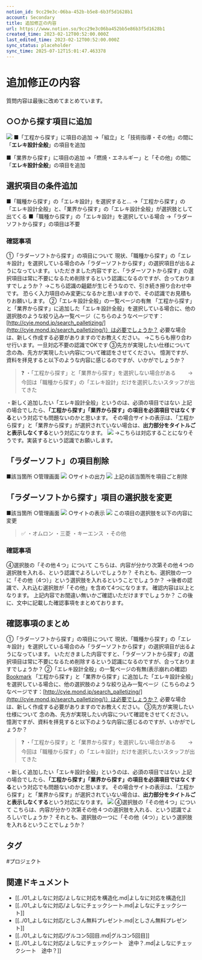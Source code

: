 ```yaml
---
notion_id: 9cc29e3c-06ba-452b-b5e8-6b3f5d1628b1
account: Secondary
title: 追加修正の内容
url: https://www.notion.so/9cc29e3c06ba452bb5e86b3f5d1628b1
created_time: 2023-02-12T00:52:00.000Z
last_edited_time: 2023-02-12T00:52:00.000Z
sync_status: placeholder
sync_time: 2025-07-12T15:01:47.463378
---
```

# 追加修正の内容

質問内容は最後に改めてまとめています。
## ○○から探す項目に追加
![](https://prod-files-secure.s3.us-west-2.amazonaws.com/d58fe38c-a9d4-4466-aed9-85604b7b2c6d/c33e62ea-025c-4fe4-9526-4b02f2ecd2ef/%E3%82%B9%E3%82%AF%E3%83%AA%E3%83%BC%E3%83%B3%E3%82%B7%E3%83%A7%E3%83%83%E3%83%88_2022-05-30_17.08.44.png?X-Amz-Algorithm=AWS4-HMAC-SHA256&X-Amz-Content-Sha256=UNSIGNED-PAYLOAD&X-Amz-Credential=ASIAZI2LB466U3S27QNA%2F20250719%2Fus-west-2%2Fs3%2Faws4_request&X-Amz-Date=20250719T070013Z&X-Amz-Expires=3600&X-Amz-Security-Token=IQoJb3JpZ2luX2VjEIX%2F%2F%2F%2F%2F%2F%2F%2F%2F%2FwEaCXVzLXdlc3QtMiJHMEUCIQCGm2t6s79YRTpRRV9QfQwljR5R5klVBwSUCcbtNF3zKwIgXUBlPfhzFfw3hM%2BimeD1blpaj2W4PHl8bTwEvOk7H6UqiAQInv%2F%2F%2F%2F%2F%2F%2F%2F%2F%2FARAAGgw2Mzc0MjMxODM4MDUiDAcNX0JEy8%2BWkQbJ6SrcAxJ1Spp1rYPaESNhKo9mE8x%2BerNUtoxByn%2BV6jCa2NZJ2nIsuZeXjztyDSDGbXSkgpyVHdH65qTCjaIIEMzbTOjEsjZeu1fRbETG68JZ95%2Bns7sRPkLhtqWyVmrA4%2BeC0PTtLGv7MpnndJRMA%2F90XT68T88VIMiAUHm81tqdTvrNoz2CfU6EwgU6tq7JSxuMtOszI8VQyH0ctLDlq6RVsZkSZdVmAtlpNzxfNE0%2FUJQIx%2BFait6Xvan0B%2FMlYRoAK935W%2BEIPpTGHFvHBcGDBQyFb9%2FMWZO8gEOjdnZVBZjsp62tynI%2FDqzis0T7zvpSvbIw%2FNtLJCC%2F%2FDgQYq7CweOuOy74L5k3CkGDYMFlTjvNj%2B51cAY9ILq6HetFv%2BdHp31DzCbxEgfgXVON4NCu0c8k8KkRVCCzo9tjcNO1qLSfD7ki3eGk1ApG3cYwG%2FWtjh7PNde33O3QE94qRbHw4qvEJ3cXM1NAwQIWOWbSIiaPpwcPxuvRQgFDUBueiszy4yuuYVmhsnYvIJmUbEXtJVgyz0zdfNlkys5mdTfza%2Fmnyd0Lh4f7z71jFBkwm7BPkJILq77uxnoup0gR8XkVnvN4%2B0IF7y4IgJTMMpGKflkc4zcCf0oRvKDMyvLQMJzF7MMGOqUBNu1h0NyBPnuhP5T3XCqzIVXjQXdx51RaTXQDwoJBEqQgbr89RCiEsvHcU9k%2FFB3cxZqcjekdLtCAHDrPpVVsVSL0EQ3RaYejTsA%2BqalARgn%2FBy2ehtNQef9rr5WurshcbvodUi86qVJbk8qOOHQDzJeRpebHeMztS6CE5tu2t83iLktDN2ChrjgXzly4D5%2BSO3biaW2%2FfaeRF0O%2BnOLYoacTkfnf&X-Amz-Signature=8fdb9896ec0b4c6085fce2f96550ea2bbf9863aa1c2fa4464d1e68863ed69caf&X-Amz-SignedHeaders=host&x-amz-checksum-mode=ENABLED&x-id=GetObject)
■「工程から探す」に項目の追加
  →「組立」と「技術指導・その他」の間に「**エレキ設計全般**」の項目を追加
  
■「業界から探す」に項目の追加
  →「燃焼・エネルギー」と「その他」の間に「**エレキ設計全般**」の項目を追加
  
## 選択項目の条件追加
■「職種から探す」の「エレキ設計」を選択すると…
  →「工程から探す」の「エレキ設計全般」と、「業界から探す」の「エレキ設計全般」が選択肢として出てくる
■「職種から探す」の「エレキ設計」を選択している場合
  →「ラダーソフトから探す」の項目は不要
  
### 確認事項
①「ラダーソフトから探す」の項目について
現状、「職種から探す」の「エレキ設計」を選択している場合のみ「ラダーソフトから探す」の選択項目が出るようになっています。
いただきました内容ですと、「ラダーソフトから探す」の選択項目は常に不要になるため削除するという認識になるのですが、合っておりますでしょうか？
→こちら認識の齟齬が生じそうなので、引き続き擦り合わせ中です。
恐らく入力項目のみ変更になるかと思いますので、その認識でお見積もりお願いします。
②「エレキ設計全般」の一覧ページの有無
「工程から探す」と「業界から探す」に追加した「エレキ設計全般」を選択している場合に、他の選択肢のような絞り込み一覧ページ（こちらのようなページです：[http://cyie.mond.jp/search_palletizing/](http://cyie.mond.jp/search_palletizing/)）は必要でしょうか？
必要な場合は、新しく作成する必要がありますのでお教えください。
→こちらも擦り合わせ行います。一旦対応不要の認識でOKです
③先方が実現したい仕様について
念の為、先方が実現したい内容について確認をさせてください。
憶測ですが、資料を拝見すると以下のような内容に感じるのですが、いかがでしょうか？
> ❓ ・「工程から探す」と「業界から探す」を選択しない場合がある
  　　→今回は「職種から探す」の「エレキ設計」だけを選択したいスタッフが出てきた

  ・新しく追加したい「エレキ設計全般」というのは、必須の項目ではない
上記の場合でしたら、**「工程から探す」「業界から探す」の項目を必須項目ではなくする**という対応でも問題ないのかと思います。
その場合サイトの表示は、「工程から探す」と「業界から探す」が選択されていない場合は、**出力部分をタイトルごと表示しなくする**という対応になります。
![](https://prod-files-secure.s3.us-west-2.amazonaws.com/d58fe38c-a9d4-4466-aed9-85604b7b2c6d/9974ce5a-f31d-4a2d-9875-871fc64545dd/%E3%82%B9%E3%82%AF%E3%83%AA%E3%83%BC%E3%83%B3%E3%82%B7%E3%83%A7%E3%83%83%E3%83%88_2022-05-30_17.37.31.png?X-Amz-Algorithm=AWS4-HMAC-SHA256&X-Amz-Content-Sha256=UNSIGNED-PAYLOAD&X-Amz-Credential=ASIAZI2LB466U3S27QNA%2F20250719%2Fus-west-2%2Fs3%2Faws4_request&X-Amz-Date=20250719T070013Z&X-Amz-Expires=3600&X-Amz-Security-Token=IQoJb3JpZ2luX2VjEIX%2F%2F%2F%2F%2F%2F%2F%2F%2F%2FwEaCXVzLXdlc3QtMiJHMEUCIQCGm2t6s79YRTpRRV9QfQwljR5R5klVBwSUCcbtNF3zKwIgXUBlPfhzFfw3hM%2BimeD1blpaj2W4PHl8bTwEvOk7H6UqiAQInv%2F%2F%2F%2F%2F%2F%2F%2F%2F%2FARAAGgw2Mzc0MjMxODM4MDUiDAcNX0JEy8%2BWkQbJ6SrcAxJ1Spp1rYPaESNhKo9mE8x%2BerNUtoxByn%2BV6jCa2NZJ2nIsuZeXjztyDSDGbXSkgpyVHdH65qTCjaIIEMzbTOjEsjZeu1fRbETG68JZ95%2Bns7sRPkLhtqWyVmrA4%2BeC0PTtLGv7MpnndJRMA%2F90XT68T88VIMiAUHm81tqdTvrNoz2CfU6EwgU6tq7JSxuMtOszI8VQyH0ctLDlq6RVsZkSZdVmAtlpNzxfNE0%2FUJQIx%2BFait6Xvan0B%2FMlYRoAK935W%2BEIPpTGHFvHBcGDBQyFb9%2FMWZO8gEOjdnZVBZjsp62tynI%2FDqzis0T7zvpSvbIw%2FNtLJCC%2F%2FDgQYq7CweOuOy74L5k3CkGDYMFlTjvNj%2B51cAY9ILq6HetFv%2BdHp31DzCbxEgfgXVON4NCu0c8k8KkRVCCzo9tjcNO1qLSfD7ki3eGk1ApG3cYwG%2FWtjh7PNde33O3QE94qRbHw4qvEJ3cXM1NAwQIWOWbSIiaPpwcPxuvRQgFDUBueiszy4yuuYVmhsnYvIJmUbEXtJVgyz0zdfNlkys5mdTfza%2Fmnyd0Lh4f7z71jFBkwm7BPkJILq77uxnoup0gR8XkVnvN4%2B0IF7y4IgJTMMpGKflkc4zcCf0oRvKDMyvLQMJzF7MMGOqUBNu1h0NyBPnuhP5T3XCqzIVXjQXdx51RaTXQDwoJBEqQgbr89RCiEsvHcU9k%2FFB3cxZqcjekdLtCAHDrPpVVsVSL0EQ3RaYejTsA%2BqalARgn%2FBy2ehtNQef9rr5WurshcbvodUi86qVJbk8qOOHQDzJeRpebHeMztS6CE5tu2t83iLktDN2ChrjgXzly4D5%2BSO3biaW2%2FfaeRF0O%2BnOLYoacTkfnf&X-Amz-Signature=f4035f315038d82dad98a33e8ef55c016cfcf821516be3f649f10a9ab678564b&X-Amz-SignedHeaders=host&x-amz-checksum-mode=ENABLED&x-id=GetObject)
→こちらは対応することになりそうです。実装するという認識でお願いします。
## 「ラダーソフト」の項目削除
■該当箇所
○管理画面
![](https://prod-files-secure.s3.us-west-2.amazonaws.com/d58fe38c-a9d4-4466-aed9-85604b7b2c6d/93e81124-7b7c-40a3-9fa9-21fb10026066/%E3%82%B9%E3%82%AF%E3%83%AA%E3%83%BC%E3%83%B3%E3%82%B7%E3%83%A7%E3%83%83%E3%83%88_2022-05-30_17.58.41.png?X-Amz-Algorithm=AWS4-HMAC-SHA256&X-Amz-Content-Sha256=UNSIGNED-PAYLOAD&X-Amz-Credential=ASIAZI2LB466U3S27QNA%2F20250719%2Fus-west-2%2Fs3%2Faws4_request&X-Amz-Date=20250719T070013Z&X-Amz-Expires=3600&X-Amz-Security-Token=IQoJb3JpZ2luX2VjEIX%2F%2F%2F%2F%2F%2F%2F%2F%2F%2FwEaCXVzLXdlc3QtMiJHMEUCIQCGm2t6s79YRTpRRV9QfQwljR5R5klVBwSUCcbtNF3zKwIgXUBlPfhzFfw3hM%2BimeD1blpaj2W4PHl8bTwEvOk7H6UqiAQInv%2F%2F%2F%2F%2F%2F%2F%2F%2F%2FARAAGgw2Mzc0MjMxODM4MDUiDAcNX0JEy8%2BWkQbJ6SrcAxJ1Spp1rYPaESNhKo9mE8x%2BerNUtoxByn%2BV6jCa2NZJ2nIsuZeXjztyDSDGbXSkgpyVHdH65qTCjaIIEMzbTOjEsjZeu1fRbETG68JZ95%2Bns7sRPkLhtqWyVmrA4%2BeC0PTtLGv7MpnndJRMA%2F90XT68T88VIMiAUHm81tqdTvrNoz2CfU6EwgU6tq7JSxuMtOszI8VQyH0ctLDlq6RVsZkSZdVmAtlpNzxfNE0%2FUJQIx%2BFait6Xvan0B%2FMlYRoAK935W%2BEIPpTGHFvHBcGDBQyFb9%2FMWZO8gEOjdnZVBZjsp62tynI%2FDqzis0T7zvpSvbIw%2FNtLJCC%2F%2FDgQYq7CweOuOy74L5k3CkGDYMFlTjvNj%2B51cAY9ILq6HetFv%2BdHp31DzCbxEgfgXVON4NCu0c8k8KkRVCCzo9tjcNO1qLSfD7ki3eGk1ApG3cYwG%2FWtjh7PNde33O3QE94qRbHw4qvEJ3cXM1NAwQIWOWbSIiaPpwcPxuvRQgFDUBueiszy4yuuYVmhsnYvIJmUbEXtJVgyz0zdfNlkys5mdTfza%2Fmnyd0Lh4f7z71jFBkwm7BPkJILq77uxnoup0gR8XkVnvN4%2B0IF7y4IgJTMMpGKflkc4zcCf0oRvKDMyvLQMJzF7MMGOqUBNu1h0NyBPnuhP5T3XCqzIVXjQXdx51RaTXQDwoJBEqQgbr89RCiEsvHcU9k%2FFB3cxZqcjekdLtCAHDrPpVVsVSL0EQ3RaYejTsA%2BqalARgn%2FBy2ehtNQef9rr5WurshcbvodUi86qVJbk8qOOHQDzJeRpebHeMztS6CE5tu2t83iLktDN2ChrjgXzly4D5%2BSO3biaW2%2FfaeRF0O%2BnOLYoacTkfnf&X-Amz-Signature=a9ad4dfaaa10c8cdedf7da70f4e72ddb07c55319730990f1258b94086abe0a89&X-Amz-SignedHeaders=host&x-amz-checksum-mode=ENABLED&x-id=GetObject)
○サイトの出力
![](https://prod-files-secure.s3.us-west-2.amazonaws.com/d58fe38c-a9d4-4466-aed9-85604b7b2c6d/bf15562f-e109-44b6-ad9f-45dacf91d84e/%E3%82%B9%E3%82%AF%E3%83%AA%E3%83%BC%E3%83%B3%E3%82%B7%E3%83%A7%E3%83%83%E3%83%88_2022-05-30_17.59.41.png?X-Amz-Algorithm=AWS4-HMAC-SHA256&X-Amz-Content-Sha256=UNSIGNED-PAYLOAD&X-Amz-Credential=ASIAZI2LB466U3S27QNA%2F20250719%2Fus-west-2%2Fs3%2Faws4_request&X-Amz-Date=20250719T070013Z&X-Amz-Expires=3600&X-Amz-Security-Token=IQoJb3JpZ2luX2VjEIX%2F%2F%2F%2F%2F%2F%2F%2F%2F%2FwEaCXVzLXdlc3QtMiJHMEUCIQCGm2t6s79YRTpRRV9QfQwljR5R5klVBwSUCcbtNF3zKwIgXUBlPfhzFfw3hM%2BimeD1blpaj2W4PHl8bTwEvOk7H6UqiAQInv%2F%2F%2F%2F%2F%2F%2F%2F%2F%2FARAAGgw2Mzc0MjMxODM4MDUiDAcNX0JEy8%2BWkQbJ6SrcAxJ1Spp1rYPaESNhKo9mE8x%2BerNUtoxByn%2BV6jCa2NZJ2nIsuZeXjztyDSDGbXSkgpyVHdH65qTCjaIIEMzbTOjEsjZeu1fRbETG68JZ95%2Bns7sRPkLhtqWyVmrA4%2BeC0PTtLGv7MpnndJRMA%2F90XT68T88VIMiAUHm81tqdTvrNoz2CfU6EwgU6tq7JSxuMtOszI8VQyH0ctLDlq6RVsZkSZdVmAtlpNzxfNE0%2FUJQIx%2BFait6Xvan0B%2FMlYRoAK935W%2BEIPpTGHFvHBcGDBQyFb9%2FMWZO8gEOjdnZVBZjsp62tynI%2FDqzis0T7zvpSvbIw%2FNtLJCC%2F%2FDgQYq7CweOuOy74L5k3CkGDYMFlTjvNj%2B51cAY9ILq6HetFv%2BdHp31DzCbxEgfgXVON4NCu0c8k8KkRVCCzo9tjcNO1qLSfD7ki3eGk1ApG3cYwG%2FWtjh7PNde33O3QE94qRbHw4qvEJ3cXM1NAwQIWOWbSIiaPpwcPxuvRQgFDUBueiszy4yuuYVmhsnYvIJmUbEXtJVgyz0zdfNlkys5mdTfza%2Fmnyd0Lh4f7z71jFBkwm7BPkJILq77uxnoup0gR8XkVnvN4%2B0IF7y4IgJTMMpGKflkc4zcCf0oRvKDMyvLQMJzF7MMGOqUBNu1h0NyBPnuhP5T3XCqzIVXjQXdx51RaTXQDwoJBEqQgbr89RCiEsvHcU9k%2FFB3cxZqcjekdLtCAHDrPpVVsVSL0EQ3RaYejTsA%2BqalARgn%2FBy2ehtNQef9rr5WurshcbvodUi86qVJbk8qOOHQDzJeRpebHeMztS6CE5tu2t83iLktDN2ChrjgXzly4D5%2BSO3biaW2%2FfaeRF0O%2BnOLYoacTkfnf&X-Amz-Signature=8088646159c9ccb2ccdd01b55d5b2442907070e4e65ac2c61c3bedf1f3485678&X-Amz-SignedHeaders=host&x-amz-checksum-mode=ENABLED&x-id=GetObject)
上記の該当箇所を項目ごと削除
## 「ラダーソフトから探す」項目の選択肢を変更
■該当箇所
○管理画面
![](https://prod-files-secure.s3.us-west-2.amazonaws.com/d58fe38c-a9d4-4466-aed9-85604b7b2c6d/9b421651-d15f-4a62-815f-2e8a82a0020d/%E3%82%B9%E3%82%AF%E3%83%AA%E3%83%BC%E3%83%B3%E3%82%B7%E3%83%A7%E3%83%83%E3%83%88_2022-05-30_18.05.45.png?X-Amz-Algorithm=AWS4-HMAC-SHA256&X-Amz-Content-Sha256=UNSIGNED-PAYLOAD&X-Amz-Credential=ASIAZI2LB466U3S27QNA%2F20250719%2Fus-west-2%2Fs3%2Faws4_request&X-Amz-Date=20250719T070013Z&X-Amz-Expires=3600&X-Amz-Security-Token=IQoJb3JpZ2luX2VjEIX%2F%2F%2F%2F%2F%2F%2F%2F%2F%2FwEaCXVzLXdlc3QtMiJHMEUCIQCGm2t6s79YRTpRRV9QfQwljR5R5klVBwSUCcbtNF3zKwIgXUBlPfhzFfw3hM%2BimeD1blpaj2W4PHl8bTwEvOk7H6UqiAQInv%2F%2F%2F%2F%2F%2F%2F%2F%2F%2FARAAGgw2Mzc0MjMxODM4MDUiDAcNX0JEy8%2BWkQbJ6SrcAxJ1Spp1rYPaESNhKo9mE8x%2BerNUtoxByn%2BV6jCa2NZJ2nIsuZeXjztyDSDGbXSkgpyVHdH65qTCjaIIEMzbTOjEsjZeu1fRbETG68JZ95%2Bns7sRPkLhtqWyVmrA4%2BeC0PTtLGv7MpnndJRMA%2F90XT68T88VIMiAUHm81tqdTvrNoz2CfU6EwgU6tq7JSxuMtOszI8VQyH0ctLDlq6RVsZkSZdVmAtlpNzxfNE0%2FUJQIx%2BFait6Xvan0B%2FMlYRoAK935W%2BEIPpTGHFvHBcGDBQyFb9%2FMWZO8gEOjdnZVBZjsp62tynI%2FDqzis0T7zvpSvbIw%2FNtLJCC%2F%2FDgQYq7CweOuOy74L5k3CkGDYMFlTjvNj%2B51cAY9ILq6HetFv%2BdHp31DzCbxEgfgXVON4NCu0c8k8KkRVCCzo9tjcNO1qLSfD7ki3eGk1ApG3cYwG%2FWtjh7PNde33O3QE94qRbHw4qvEJ3cXM1NAwQIWOWbSIiaPpwcPxuvRQgFDUBueiszy4yuuYVmhsnYvIJmUbEXtJVgyz0zdfNlkys5mdTfza%2Fmnyd0Lh4f7z71jFBkwm7BPkJILq77uxnoup0gR8XkVnvN4%2B0IF7y4IgJTMMpGKflkc4zcCf0oRvKDMyvLQMJzF7MMGOqUBNu1h0NyBPnuhP5T3XCqzIVXjQXdx51RaTXQDwoJBEqQgbr89RCiEsvHcU9k%2FFB3cxZqcjekdLtCAHDrPpVVsVSL0EQ3RaYejTsA%2BqalARgn%2FBy2ehtNQef9rr5WurshcbvodUi86qVJbk8qOOHQDzJeRpebHeMztS6CE5tu2t83iLktDN2ChrjgXzly4D5%2BSO3biaW2%2FfaeRF0O%2BnOLYoacTkfnf&X-Amz-Signature=d940d927d352ba54768a6db31312d04d1ecc4327c8a878b8cce30e1f8355fc2a&X-Amz-SignedHeaders=host&x-amz-checksum-mode=ENABLED&x-id=GetObject)
○サイトの表示
![](https://prod-files-secure.s3.us-west-2.amazonaws.com/d58fe38c-a9d4-4466-aed9-85604b7b2c6d/875c6192-b36d-4bd2-b5e9-5e1f3ab71a57/%E3%82%B9%E3%82%AF%E3%83%AA%E3%83%BC%E3%83%B3%E3%82%B7%E3%83%A7%E3%83%83%E3%83%88_2022-05-30_18.07.05.png?X-Amz-Algorithm=AWS4-HMAC-SHA256&X-Amz-Content-Sha256=UNSIGNED-PAYLOAD&X-Amz-Credential=ASIAZI2LB466U3S27QNA%2F20250719%2Fus-west-2%2Fs3%2Faws4_request&X-Amz-Date=20250719T070013Z&X-Amz-Expires=3600&X-Amz-Security-Token=IQoJb3JpZ2luX2VjEIX%2F%2F%2F%2F%2F%2F%2F%2F%2F%2FwEaCXVzLXdlc3QtMiJHMEUCIQCGm2t6s79YRTpRRV9QfQwljR5R5klVBwSUCcbtNF3zKwIgXUBlPfhzFfw3hM%2BimeD1blpaj2W4PHl8bTwEvOk7H6UqiAQInv%2F%2F%2F%2F%2F%2F%2F%2F%2F%2FARAAGgw2Mzc0MjMxODM4MDUiDAcNX0JEy8%2BWkQbJ6SrcAxJ1Spp1rYPaESNhKo9mE8x%2BerNUtoxByn%2BV6jCa2NZJ2nIsuZeXjztyDSDGbXSkgpyVHdH65qTCjaIIEMzbTOjEsjZeu1fRbETG68JZ95%2Bns7sRPkLhtqWyVmrA4%2BeC0PTtLGv7MpnndJRMA%2F90XT68T88VIMiAUHm81tqdTvrNoz2CfU6EwgU6tq7JSxuMtOszI8VQyH0ctLDlq6RVsZkSZdVmAtlpNzxfNE0%2FUJQIx%2BFait6Xvan0B%2FMlYRoAK935W%2BEIPpTGHFvHBcGDBQyFb9%2FMWZO8gEOjdnZVBZjsp62tynI%2FDqzis0T7zvpSvbIw%2FNtLJCC%2F%2FDgQYq7CweOuOy74L5k3CkGDYMFlTjvNj%2B51cAY9ILq6HetFv%2BdHp31DzCbxEgfgXVON4NCu0c8k8KkRVCCzo9tjcNO1qLSfD7ki3eGk1ApG3cYwG%2FWtjh7PNde33O3QE94qRbHw4qvEJ3cXM1NAwQIWOWbSIiaPpwcPxuvRQgFDUBueiszy4yuuYVmhsnYvIJmUbEXtJVgyz0zdfNlkys5mdTfza%2Fmnyd0Lh4f7z71jFBkwm7BPkJILq77uxnoup0gR8XkVnvN4%2B0IF7y4IgJTMMpGKflkc4zcCf0oRvKDMyvLQMJzF7MMGOqUBNu1h0NyBPnuhP5T3XCqzIVXjQXdx51RaTXQDwoJBEqQgbr89RCiEsvHcU9k%2FFB3cxZqcjekdLtCAHDrPpVVsVSL0EQ3RaYejTsA%2BqalARgn%2FBy2ehtNQef9rr5WurshcbvodUi86qVJbk8qOOHQDzJeRpebHeMztS6CE5tu2t83iLktDN2ChrjgXzly4D5%2BSO3biaW2%2FfaeRF0O%2BnOLYoacTkfnf&X-Amz-Signature=c4fd3bec5ae56547228fbabdf5fa38ae3fd1d76e8351bf59cecc7f77e29bc2c0&X-Amz-SignedHeaders=host&x-amz-checksum-mode=ENABLED&x-id=GetObject)
この項目の選択肢を以下の内容に変更
> ✅ ・オムロン
・三菱
・キーエンス
・その他
### 確認事項
④選択肢の「その他４つ」について
こちらは、内容が分かり次第その他４つの選択肢を入れる、という認識でよろしいでしょうか？
それとも、選択肢の一つに「その他（4つ）」という選択肢を入れるということでしょうか？
→後者の認識で、入れ込む選択肢が「その他」を含めて4つになります。
確認内容は以上となります。
上記内容でお間違い無いかご確認いただけますでしょうか？
この後に、文中に記載した確認事項をまとめております。
## 確認事項のまとめ
①「ラダーソフトから探す」の項目について
現状、「職種から探す」の「エレキ設計」を選択している場合のみ「ラダーソフトから探す」の選択項目が出るようになっています。
いただきました内容ですと、「ラダーソフトから探す」の選択項目は常に不要になるため削除するという認識になるのですが、合っておりますでしょうか？
②「エレキ設計全般」の一覧ページの有無(表示崩れの確認)
[Bookmark](http://cyie.mond.jp/search_eletric_design/)
「工程から探す」と「業界から探す」に追加した「エレキ設計全般」を選択している場合に、他の選択肢のような絞り込み一覧ページ（こちらのようなページです：[http://cyie.mond.jp/search_palletizing/](http://cyie.mond.jp/search_palletizing/)）は必要でしょうか？
必要な場合は、新しく作成する必要がありますのでお教えください。
③先方が実現したい仕様について
念の為、先方が実現したい内容について確認をさせてください。
憶測ですが、資料を拝見すると以下のような内容に感じるのですが、いかがでしょうか？
> ❓ ・「工程から探す」と「業界から探す」を選択しない場合がある
  　　→今回は「職種から探す」の「エレキ設計」だけを選択したいスタッフが出てきた

  ・新しく追加したい「エレキ設計全般」というのは、必須の項目ではない
上記の場合でしたら、**「工程から探す」「業界から探す」の項目を必須項目ではなくする**という対応でも問題ないのかと思います。
その場合サイトの表示は、「工程から探す」と「業界から探す」が選択されていない場合は、**出力部分をタイトルごと表示しなくする**という対応になります。
![](https://prod-files-secure.s3.us-west-2.amazonaws.com/d58fe38c-a9d4-4466-aed9-85604b7b2c6d/9974ce5a-f31d-4a2d-9875-871fc64545dd/%E3%82%B9%E3%82%AF%E3%83%AA%E3%83%BC%E3%83%B3%E3%82%B7%E3%83%A7%E3%83%83%E3%83%88_2022-05-30_17.37.31.png?X-Amz-Algorithm=AWS4-HMAC-SHA256&X-Amz-Content-Sha256=UNSIGNED-PAYLOAD&X-Amz-Credential=ASIAZI2LB466U3S27QNA%2F20250719%2Fus-west-2%2Fs3%2Faws4_request&X-Amz-Date=20250719T070014Z&X-Amz-Expires=3600&X-Amz-Security-Token=IQoJb3JpZ2luX2VjEIX%2F%2F%2F%2F%2F%2F%2F%2F%2F%2FwEaCXVzLXdlc3QtMiJHMEUCIQCGm2t6s79YRTpRRV9QfQwljR5R5klVBwSUCcbtNF3zKwIgXUBlPfhzFfw3hM%2BimeD1blpaj2W4PHl8bTwEvOk7H6UqiAQInv%2F%2F%2F%2F%2F%2F%2F%2F%2F%2FARAAGgw2Mzc0MjMxODM4MDUiDAcNX0JEy8%2BWkQbJ6SrcAxJ1Spp1rYPaESNhKo9mE8x%2BerNUtoxByn%2BV6jCa2NZJ2nIsuZeXjztyDSDGbXSkgpyVHdH65qTCjaIIEMzbTOjEsjZeu1fRbETG68JZ95%2Bns7sRPkLhtqWyVmrA4%2BeC0PTtLGv7MpnndJRMA%2F90XT68T88VIMiAUHm81tqdTvrNoz2CfU6EwgU6tq7JSxuMtOszI8VQyH0ctLDlq6RVsZkSZdVmAtlpNzxfNE0%2FUJQIx%2BFait6Xvan0B%2FMlYRoAK935W%2BEIPpTGHFvHBcGDBQyFb9%2FMWZO8gEOjdnZVBZjsp62tynI%2FDqzis0T7zvpSvbIw%2FNtLJCC%2F%2FDgQYq7CweOuOy74L5k3CkGDYMFlTjvNj%2B51cAY9ILq6HetFv%2BdHp31DzCbxEgfgXVON4NCu0c8k8KkRVCCzo9tjcNO1qLSfD7ki3eGk1ApG3cYwG%2FWtjh7PNde33O3QE94qRbHw4qvEJ3cXM1NAwQIWOWbSIiaPpwcPxuvRQgFDUBueiszy4yuuYVmhsnYvIJmUbEXtJVgyz0zdfNlkys5mdTfza%2Fmnyd0Lh4f7z71jFBkwm7BPkJILq77uxnoup0gR8XkVnvN4%2B0IF7y4IgJTMMpGKflkc4zcCf0oRvKDMyvLQMJzF7MMGOqUBNu1h0NyBPnuhP5T3XCqzIVXjQXdx51RaTXQDwoJBEqQgbr89RCiEsvHcU9k%2FFB3cxZqcjekdLtCAHDrPpVVsVSL0EQ3RaYejTsA%2BqalARgn%2FBy2ehtNQef9rr5WurshcbvodUi86qVJbk8qOOHQDzJeRpebHeMztS6CE5tu2t83iLktDN2ChrjgXzly4D5%2BSO3biaW2%2FfaeRF0O%2BnOLYoacTkfnf&X-Amz-Signature=3e65af31a37ec567e4fb559e7b8568317de715219e16aef7e2a2b2cba162b046&X-Amz-SignedHeaders=host&x-amz-checksum-mode=ENABLED&x-id=GetObject)
④選択肢の「その他４つ」について
こちらは、内容が分かり次第その他４つの選択肢を入れる、という認識でよろしいでしょうか？
それとも、選択肢の一つに「その他（4つ）」という選択肢を入れるということでしょうか？

## タグ

#プロジェクト 

## 関連ドキュメント

- [[../01_よしなに対応/よしなに対応を構造化.md|よしなに対応を構造化]]
- [[../01_よしなに対応/よしなにチェックシート.md|よしなにチェックシート]]
- [[../01_よしなに対応/としさん無料プレゼント.md|としさん無料プレゼント]]
- [[../01_よしなに対応/グルコン5回目.md|グルコン5回目]]
- [[../01_よしなに対応/よしなにチェックシート　途中？.md|よしなにチェックシート　途中？]]
